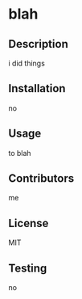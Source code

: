 # blah
  ## Description
  i did things
  ## Installation
  no
  ## Usage
  to blah
  ## Contributors
  me
  ## License
  MIT
  ## Testing
  no
